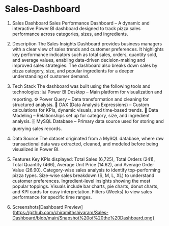 # Sales-Dashboard

1. Sales Dashboard
   Sales Performance Dashboard – A dynamic and interactive Power BI dashboard designed to track pizza sales performance across categories, sizes, and ingredients.

2. Description
   The Sales Insights Dashboard provides business managers with a clear view of sales trends and customer preferences. It highlights key performance indicators such      as total sales, orders, quantity sold, and average values, enabling data-driven decision-making and improved sales strategies. The dashboard also breaks down sales    by pizza category, size, and popular ingredients for a deeper understanding of customer demand.

3. Tech Stack
   The dashboard was built using the following tools and technologies:
   📊 Power BI Desktop – Main platform for visualization and reporting.
   ⚙️ Power Query – Data transformation and cleaning for structured analysis.
   📐 DAX (Data Analysis Expressions) – Custom calculations for KPIs, dynamic visuals, and time-based trends.
   🔗 Data Modeling – Relationships set up for category, size, and ingredient analysis.
   🗄️ MySQL Database – Primary data source used for storing and querying sales records.

4. Data Source
   The dataset originated from a MySQL database, where raw transactional data was extracted, cleaned, and modeled before being visualized in Power BI.

5. Features
   Key KPIs displayed: Total Sales (6,725), Total Orders (241), Total Quantity (466), Average Unit Price (14.62), and Average Order Value (26.90).
   Category-wise sales analysis to identify top-performing pizza types.
   Size-wise sales breakdown (S, M, L, XL) to understand customer preferences.
   Ingredient-level insights showing the most popular toppings.
   Visuals include bar charts, pie charts, donut charts, and KPI cards for easy interpretation.
   Filters (Weeks) to view sales performance for specific time ranges.

6. Screenshots[Dashboard Preview]{https://github.com/chiramithshivaram/Sales-Dashboard/blob/main/Snapshot%20of%20the%20Dashboard.png}
